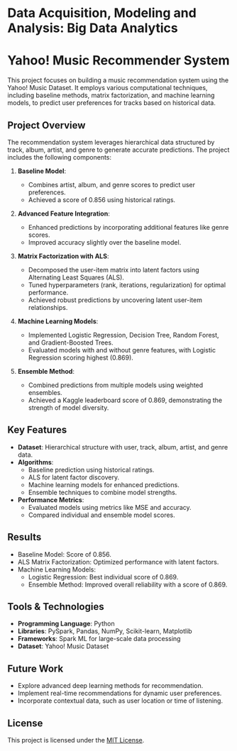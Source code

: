 # Data Acquisition, Modeling and Analysis: Big Data Analytics
# Yahoo! Music Recommender System

This project focuses on building a music recommendation system using the Yahoo! Music Dataset. It employs various computational techniques, including baseline methods, matrix factorization, and machine learning models, to predict user preferences for tracks based on historical data.

## Project Overview

The recommendation system leverages hierarchical data structured by track, album, artist, and genre to generate accurate predictions. The project includes the following components:

1. **Baseline Model**:
   - Combines artist, album, and genre scores to predict user preferences.
   - Achieved a score of 0.856 using historical ratings.

2. **Advanced Feature Integration**:
   - Enhanced predictions by incorporating additional features like genre scores.
   - Improved accuracy slightly over the baseline model.

3. **Matrix Factorization with ALS**:
   - Decomposed the user-item matrix into latent factors using Alternating Least Squares (ALS).
   - Tuned hyperparameters (rank, iterations, regularization) for optimal performance.
   - Achieved robust predictions by uncovering latent user-item relationships.

4. **Machine Learning Models**:
   - Implemented Logistic Regression, Decision Tree, Random Forest, and Gradient-Boosted Trees.
   - Evaluated models with and without genre features, with Logistic Regression scoring highest (0.869).

5. **Ensemble Method**:
   - Combined predictions from multiple models using weighted ensembles.
   - Achieved a Kaggle leaderboard score of 0.869, demonstrating the strength of model diversity.

## Key Features

- **Dataset**: Hierarchical structure with user, track, album, artist, and genre data.
- **Algorithms**:
  - Baseline prediction using historical ratings.
  - ALS for latent factor discovery.
  - Machine learning models for enhanced predictions.
  - Ensemble techniques to combine model strengths.
- **Performance Metrics**:
  - Evaluated models using metrics like MSE and accuracy.
  - Compared individual and ensemble model scores.

## Results

- Baseline Model: Score of 0.856.
- ALS Matrix Factorization: Optimized performance with latent factors.
- Machine Learning Models:
  - Logistic Regression: Best individual score of 0.869.
  - Ensemble Method: Improved overall reliability with a score of 0.869.

## Tools & Technologies

- **Programming Language**: Python
- **Libraries**: PySpark, Pandas, NumPy, Scikit-learn, Matplotlib
- **Frameworks**: Spark ML for large-scale data processing
- **Dataset**: Yahoo! Music Dataset

## Future Work

- Explore advanced deep learning methods for recommendation.
- Implement real-time recommendations for dynamic user preferences.
- Incorporate contextual data, such as user location or time of listening.

## License

This project is licensed under the [MIT License](LICENSE).

